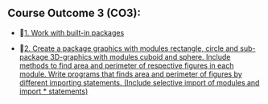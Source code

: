 ## Course Outcome 3 (CO3):

- 📃[1. Work with built-in packages](https://github.com/j3rry01v/MCA/blob/main/Semester-01/Python-Programming-Lab/Course-Outcome-3-(CO3)/01-Built-In-Packages/builtinfunc.py)


- 📃[2. Create a package graphics with modules rectangle, circle and sub-package 3D-graphics with
modules cuboid and sphere. Include methods to find area and perimeter of respective figures in each module. Write programs that finds area and perimeter of figures by different importing statements. (Include selective import of modules and import * statements)](https://github.com/j3rry01v/MCA/tree/main/Semester-01/Python-Programming-Lab/Course-Outcome-3-(CO3)/02-Package-Area-Perimeter)
  


